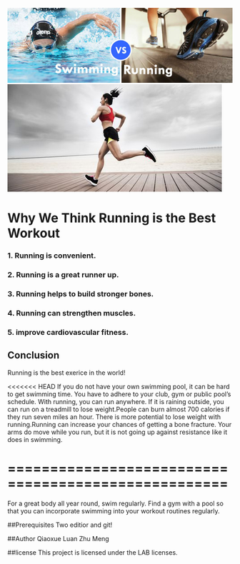![Which one is the best?](s_vs_r.jpg)
![Running is the best exerice in the world!](running.jpg)
# Why We Think Running is the Best Workout

### 1. Running is convenient. 
### 2. Running is a great runner up.
### 3. Running helps to build stronger bones.
### 4. Running can strengthen muscles. 
### 5. improve cardiovascular fitness.
 
## Conclusion

 Running is the best exerice in the world!

<<<<<<< HEAD
 If you do not have your own swimming pool, it can be hard to get swimming time. You have to adhere to your club, gym or public pool’s schedule. With running, you can run anywhere. If it is raining outside, you can run on a treadmill to lose weight.People can burn almost 700 calories if they run seven miles an hour. There is more potential to lose weight with running.Running can increase your chances of getting a bone fracture. Your arms do move while you run, but it is not going up against resistance like it does in swimming.
 
====================================================
=======
For a great body all year round, swim regularly. Find a gym with a pool so that you can incorporate swimming into your workout routines regularly.

##Prerequisites
Two editior and git!

##Author
Qiaoxue Luan
Zhu Meng

##license
This project is licensed under the LAB licenses.

